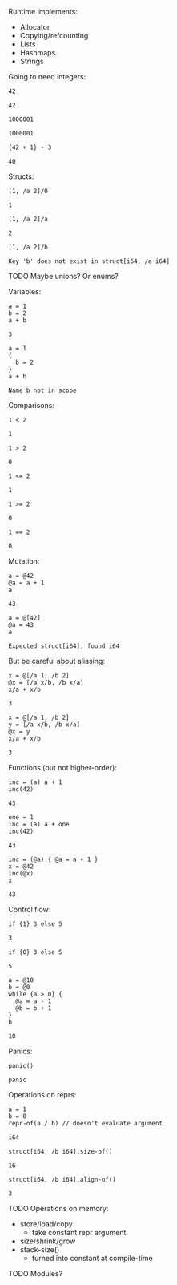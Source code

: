 Runtime implements:
* Allocator
* Copying/refcounting
* Lists
* Hashmaps
* Strings

Going to need integers:

```
42

42
```

```
1000001

1000001
```

```
{42 + 1} - 3

40
```

Structs:

```
[1, /a 2]/0

1
```

```
[1, /a 2]/a

2
```

```
[1, /a 2]/b

Key 'b' does not exist in struct[i64, /a i64]
```

TODO Maybe unions? Or enums?

Variables:

```
a = 1
b = 2
a + b

3
```

```
a = 1
{
  b = 2
}
a + b

Name b not in scope
```

Comparisons:

```
1 < 2

1
```

```
1 > 2

0
```

```
1 <= 2

1
```

```
1 >= 2

0
```

```
1 == 2

0
```

Mutation:

```
a = @42
@a = a + 1
a

43
```

```
a = @[42]
@a = 43
a

Expected struct[i64], found i64
```

But be careful about aliasing:

```
x = @[/a 1, /b 2]
@x = [/a x/b, /b x/a]
x/a + x/b

3
```

```
x = @[/a 1, /b 2]
y = [/a x/b, /b x/a]
@x = y
x/a + x/b

3
```

Functions (but not higher-order):

```
inc = (a) a + 1
inc(42)

43
```

```
one = 1
inc = (a) a + one
inc(42)

43
```

```
inc = (@a) { @a = a + 1 }
x = @42
inc(@x)
x

43
```

Control flow:

```
if {1} 3 else 5

3
```

```
if {0} 3 else 5

5
```

```
a = @10
b = @0
while {a > 0} {
  @a = a - 1
  @b = b + 1
}
b

10
```

Panics:

```
panic()

panic
```

Operations on reprs:

```
a = 1
b = 0
repr-of(a / b) // doesn't evaluate argument

i64
```

```
struct[i64, /b i64].size-of()

16
```

```
struct[i64, /b i64].align-of()

3
```

TODO Operations on memory:
* store/load/copy
  * take constant repr argument
* size/shrink/grow
* stack-size()
  * turned into constant at compile-time

TODO Modules?